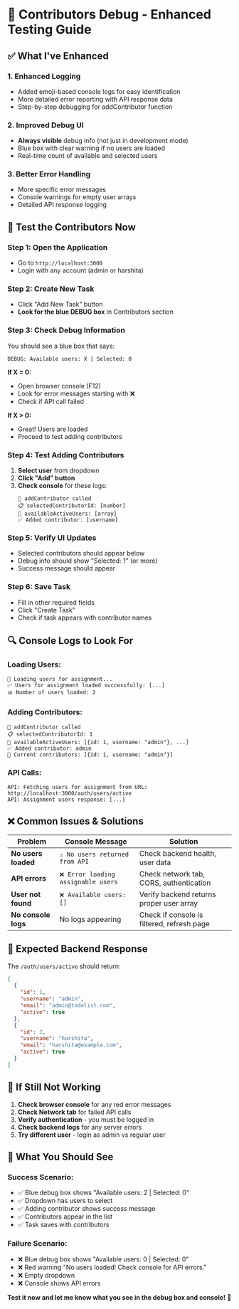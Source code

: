 # 🚀 Contributors Debug - Enhanced Testing Guide

## ✅ **What I've Enhanced**

### **1. Enhanced Logging**
- Added emoji-based console logs for easy identification
- More detailed error reporting with API response data
- Step-by-step debugging for addContributor function

### **2. Improved Debug UI**
- **Always visible** debug info (not just in development mode)
- Blue box with clear warning if no users are loaded
- Real-time count of available and selected users

### **3. Better Error Handling**
- More specific error messages
- Console warnings for empty user arrays
- Detailed API response logging

## 🎯 **Test the Contributors Now**

### **Step 1: Open the Application**
- Go to `http://localhost:3000`
- Login with any account (admin or harshita)

### **Step 2: Create New Task**
- Click "Add New Task" button
- **Look for the blue DEBUG box** in Contributors section

### **Step 3: Check Debug Information**
You should see a blue box that says:
```
DEBUG: Available users: X | Selected: 0
```

**If X = 0:**
- Open browser console (F12)
- Look for error messages starting with ❌
- Check if API call failed

**If X > 0:**
- Great! Users are loaded
- Proceed to test adding contributors

### **Step 4: Test Adding Contributors**
1. **Select user** from dropdown
2. **Click "Add" button**
3. **Check console** for these logs:
   ```
   🎯 addContributor called
   📋 selectedContributorId: [number]
   👥 availableActiveUsers: [array]
   ✅ Added contributor: [username]
   ```

### **Step 5: Verify UI Updates**
- Selected contributors should appear below
- Debug info should show "Selected: 1" (or more)
- Success message should appear

### **Step 6: Save Task**
- Fill in other required fields
- Click "Create Task"
- Check if task appears with contributor names

## 🔍 **Console Logs to Look For**

### **Loading Users:**
```
🔄 Loading users for assignment...
✅ Users for assignment loaded successfully: [...]
📊 Number of users loaded: 2
```

### **Adding Contributors:**
```
🎯 addContributor called
📋 selectedContributorId: 1
👥 availableActiveUsers: [{id: 1, username: "admin"}, ...]
✅ Added contributor: admin
📝 Current contributors: [{id: 1, username: "admin"}]
```

### **API Calls:**
```
API: Fetching users for assignment from URL: http://localhost:3000/auth/users/active
API: Assignment users response: [...]
```

## ❌ **Common Issues & Solutions**

| Problem | Console Message | Solution |
|---------|----------------|----------|
| **No users loaded** | `⚠️ No users returned from API` | Check backend health, user data |
| **API errors** | `❌ Error loading assignable users` | Check network tab, CORS, authentication |
| **User not found** | `❌ Available users: []` | Verify backend returns proper user array |
| **No console logs** | No logs appearing | Check if console is filtered, refresh page |

## 🎯 **Expected Backend Response**

The `/auth/users/active` should return:
```json
[
  {
    "id": 1,
    "username": "admin", 
    "email": "admin@todolist.com",
    "active": true
  },
  {
    "id": 2,
    "username": "harshita",
    "email": "harshita@example.com", 
    "active": true
  }
]
```

## 🚨 **If Still Not Working**

1. **Check browser console** for any red error messages
2. **Check Network tab** for failed API calls
3. **Verify authentication** - you must be logged in
4. **Check backend logs** for any server errors
5. **Try different user** - login as admin vs regular user

## 📱 **What You Should See**

### **Success Scenario:**
- ✅ Blue debug box shows "Available users: 2 | Selected: 0"
- ✅ Dropdown has users to select
- ✅ Adding contributor shows success message
- ✅ Contributors appear in the list
- ✅ Task saves with contributors

### **Failure Scenario:**
- ❌ Blue debug box shows "Available users: 0 | Selected: 0"
- ❌ Red warning "No users loaded! Check console for API errors."
- ❌ Empty dropdown
- ❌ Console shows API errors

**Test it now and let me know what you see in the debug box and console!** 🚀
